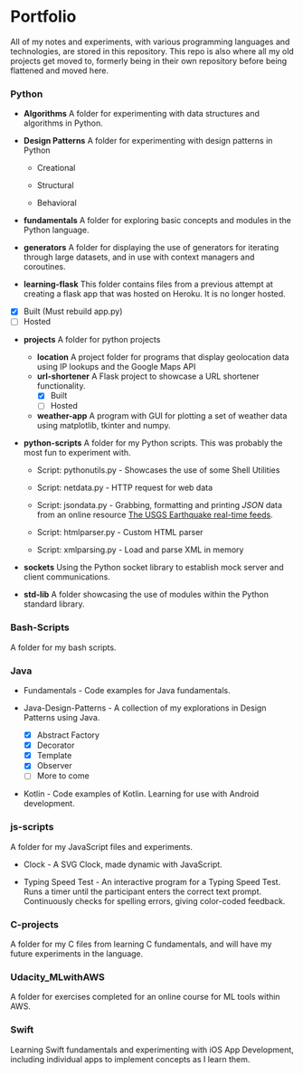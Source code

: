 # Portfolio
All of my notes and experiments, with various programming languages and technologies, are stored in this repository. This repo is also where all my old projects get moved to, formerly being in their own repository before being flattened and moved here.

### Python

* __Algorithms__
A folder for experimenting with data structures and algorithms in Python.

* __Design Patterns__
A folder for experimenting with design patterns in Python
  * Creational

  * Structural

  * Behavioral

* __fundamentals__
A folder for exploring basic concepts and modules in the Python language. 

* __generators__
A folder for displaying the use of generators for iterating through large datasets, and in use with context managers and coroutines.

* __learning-flask__
This folder contains files from a previous attempt at creating a flask app that was hosted on Heroku. It is no longer hosted.

- [X] Built (Must rebuild app.py)
- [ ] Hosted

* __projects__
A folder for python projects
  * __location__
  A project folder for programs that display geolocation data using IP lookups and the Google Maps API
  * __url-shortener__
  A Flask project to showcase a URL shortener functionality.
    - [X] Built
    - [ ] Hosted
  * __weather-app__
  A program with GUI for plotting a set of weather data using matplotlib, tkinter and numpy.

* __python-scripts__
A folder for my Python scripts. This was probably the most fun to experiment with.
  * Script: pythonutils.py - Showcases the use of some Shell Utilities

  * Script: netdata.py - HTTP request for web data

  * Script: jsondata.py - Grabbing, formatting and printing *JSON* data from an online resource [The USGS Earthquake real-time feeds](https://earthquake.usgs.gov/earthquakes/feed/v1.0/geojson.php).

  * Script: htmlparser.py - Custom HTML parser

  * Script: xmlparsing.py - Load and parse XML in memory

* __sockets__
Using the Python socket library to establish mock server and client communications.

* __std-lib__
A folder showcasing the use of modules within the Python standard library.


### Bash-Scripts
A folder for my bash scripts.

### Java

* Fundamentals - Code examples for Java fundamentals.

* Java-Design-Patterns - A collection of my explorations in Design Patterns using Java.

	- [X] Abstract Factory
	- [X] Decorator
	- [X] Template
	- [X] Observer
	- [ ] More to come

* Kotlin - Code examples of Kotlin. Learning for use with Android development.

### js-scripts
A folder for my JavaScript files and experiments.

* Clock - A SVG Clock, made dynamic with JavaScript.

* Typing Speed Test - An interactive program for a Typing Speed Test. Runs a timer until the participant enters the correct text prompt. Continuously checks for spelling errors, giving color-coded feedback.

### C-projects 
A folder for my C files from learning C fundamentals, and will have my future experiments in the language.

### Udacity_MLwithAWS
A folder for exercises completed for an online course for ML tools within AWS.

### Swift
Learning Swift fundamentals and experimenting with iOS App Development, including individual apps to implement concepts as I learn them.